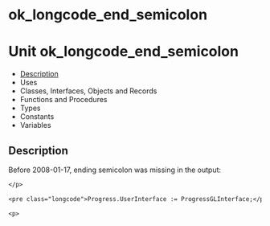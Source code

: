 # ok\_longcode\_end\_semicolon


# Unit ok\_longcode\_end\_semicolon

- [Description](#PasDoc-Description)
- Uses
- Classes, Interfaces, Objects and Records
- Functions and Procedures
- Types
- Constants
- Variables

<span id="PasDoc-Description"/>

## Description
Before 2008-01-17, ending semicolon was missing in the output:



```pascal
</p>

<pre class="longcode">Progress.UserInterface := ProgressGLInterface;</pre>

<p>
```

<span id="PasDoc-Uses"/>
